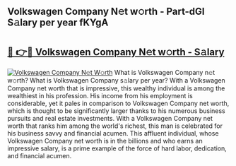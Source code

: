 ## Volkswagen Company N𝚎t w𝚘rth - Part-dGl S𝚊lary per year fKYgA

# <h2><a href="http://gc1hk2.nevu.top/?p=Volkswagen+Company">🔗 👉🔴 Volkswagen Company N𝚎t w𝚘rth - S𝚊lary</a></h2>

[![Volkswagen Company N𝚎t W𝚘rth](https://i.imgur.com/Oavwk0R.jpeg)](http://gc1hk2.nevu.top/?p=Volkswagen+Company)
What is Volkswagen Company n𝚎t w𝚘rth? What is Volkswagen Company s𝚊lary per year?
With a Volkswagen Company net worth that is impressive, this wealthy individual is among the wealthiest in his profession. His income from his employment is considerable, yet it pales in comparison to Volkswagen Company net worth, which is thought to be significantly larger thanks to his numerous business pursuits and real estate investments. With a Volkswagen Company net worth that ranks him among the world's richest, this man is celebrated for his business savvy and financial acumen. This affluent individual, whose Volkswagen Company net worth is in the billions and who earns an impressive salary, is a prime example of the force of hard labor, dedication, and financial acumen.

